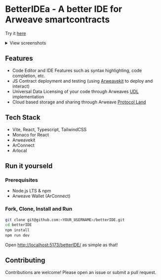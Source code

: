 # BetterIDEa - A better IDE for Arweave smartcontracts

Try it [here](https://ankushKun.github.io/betterIDE/)

<details>
<summary>View screenshots</summary>

![codearea](images/codearea.png)

![deploy](images/deploy.png)

![cloud](images/cloud.png)

</details>

## Features

- Code Editor and IDE Features such as syntax highlighting, code completion, etc.
- JS Contract deployment and testing (using [Arweavekit](https://www.arweavekit.com/) to deploy and interact)
- Universal Data Licensing of your code through Arweaves [UDL](https://arwiki.wiki/#/en/Universal-Data-License-How-to-use-it) implementation
- Cloud based storage and sharing through Arweave [Protocol Land](https://protocol.land)

## Tech Stack

- Vite, React, Typescript, TailwindCSS
- Monaco for React
- Arweavekit
- ArConnect
- Arlocal

## Run it yourseld

### Prerequisites

- Node.js LTS & npm
- Arweave Wallet (ArConnect)

### Fork, Clone, Install and Run

```bash
git clone git@github.com:<YOUR_USERNAME>/betterIDE.git
cd betterIDE
npm install
npm run dev
```

Open [http://localhost:5173/betterIDE/](http://localhost:5173/betterIDE/) as simple as that!

## Contributing

Contributions are welcome! Please open an issue or submit a pull request.


